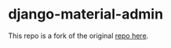 # django-material-admin

This repo is a fork of the original [repo here](https://github.com/MaistrenkoAnton/django-material-admin/).
